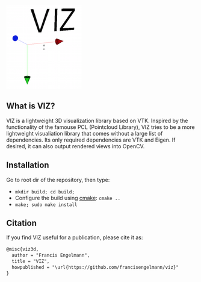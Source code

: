 ![alt tag](viz_logo.png)
## What is VIZ?
VIZ is a lightweight 3D visualization library based on VTK.
Inspired by the functionality of the famouse PCL (Pointcloud Library),
VIZ tries to be a more lightweight visualiation library that comes without a large list of dependencies.
Its only required dependencies are VTK and Eigen. If desired, it can also output rendered views into OpenCV.

## Installation
Go to root dir of the repository, then type:
* `mkdir build; cd build;`
* Configure the build using [cmake](http://www.cmake.org/cmake/resources/software.html): `cmake ..`
* `make; sudo make install`

## Citation

If you find VIZ useful for a publication, please cite it as:

```
@misc{viz3d,
  author = "Francis Engelmann",
  title = "VIZ",
  howpublished = "\url{https://github.com/francisengelmann/viz}"
}
```
